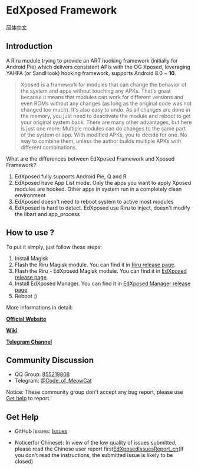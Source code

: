 # EdXposed Framework

[简体中文](https://github.com/ElderDrivers/EdXposed/wiki/%E7%AE%80%E4%BB%8B)

## Introduction 

A Riru module trying to provide an ART hooking framework (initially for Android Pie) which delivers consistent APIs with the OG Xposed, leveraging YAHFA (or SandHook) hooking framework, supports Android 8.0 ~ **10**.

> Xposed is a framework for modules that can change the behavior of the system and apps without touching any APKs. That's great because it means that modules can work for different versions and even ROMs without any changes (as long as the original code was not changed too much). It's also easy to undo. As all changes are done in the memory, you just need to deactivate the module and reboot to get your original system back. There are many other advantages, but here is just one more: Multiple modules can do changes to the same part of the system or app. With modified APKs, you to decide for one. No way to combine them, unless the author builds multiple APKs with different combinations.

What are the differences between EdXposed Framework and Xposed Framework?

1. EdXposed fully supports Android Pie, Q and R
2. EdXposed have App List mode. Only the apps you want to apply Xposed modules are hooked. Other apps in system run in a completely clean environment
3. EdXposed doesn't need to reboot system to active most modules
4. EdXposed is hard to detect. EdXposed use Riru to inject, doesn't modify the libart and app_process

## How to use ?

To put it simply, just follow these steps:

1. Install Magisk
2. Flash the Riru Magisk module. You can find it in [Riru release page](https://github.com/RikkaApps/Riru/releases).
3. Flash the Riru - EdXposed Magisk module. You can find it in [EdXposed release page](https://github.com/ElderDrivers/EdXposed/releases).
4. Install EdXposed Manager. You can find it in [EdXposed Manager release page](https://github.com/ElderDrivers/EdXposedManager/releases).
5. Reboot :)

More informations in detail:

[**Official Website**](http://edxp.meowcat.org/)

[**Wiki**](https://github.com/ElderDrivers/EdXposed/wiki)

[**Telegram Channel**](https://t.me/EdXposed/)

## Community Discussion

- QQ Group: [855219808](http://shang.qq.com/wpa/qunwpa?idkey=fae42a3dba9dc758caf63e971be2564e67bf7edd751a2ff1c750478b0ad1ca3f)
- Telegram: [@Code_of_MeowCat](http://t.me/Code_of_MeowCat)

Notice: These community group don't accept any bug report, please use [Get help](#get-help) to report.

## Get Help

- GitHub Issues: [Issues](https://github.com/ElderDrivers/EdXposed/issues/)

- Notice(for Chinese): In view of the low quality of issues submitted, please read the Chinese user report first[EdXposedIssuesReport_cn](http://edxp.meowcat.org/assets/EdXposedIssuesReport_cn.txt)(If you don't read the instructions, the submitted issue is likely to be closed)
